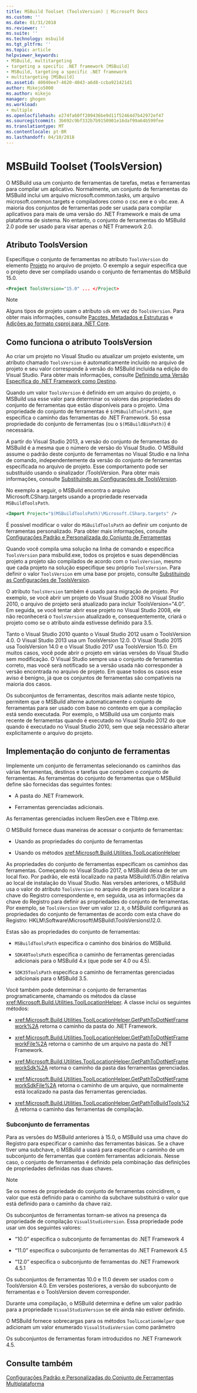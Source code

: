 ```yaml
---
title: MSBuild Toolset (ToolsVersion) | Microsoft Docs
ms.custom: ''
ms.date: 01/31/2018
ms.reviewer: ''
ms.suite: ''
ms.technology: msbuild
ms.tgt_pltfrm: ''
ms.topic: article
helpviewer_keywords:
- MSBuild, multitargeting
- targeting a specific .NET framework [MSBuild]
- MSBuild, targeting a specific .NET framework
- multitargeting [MSBuild]
ms.assetid: 40040ee7-4620-4043-a6d8-ccba921421d1
author: Mikejo5000
ms.author: mikejo
manager: ghogen
ms.workload:
- multiple
ms.openlocfilehash: e274fa60ff209436be9d11f52464d7b42972ef47
ms.sourcegitcommit: 3b692c9bf332b7b9150901e16daf99a64b599fee
ms.translationtype: MT
ms.contentlocale: pt-BR
ms.lasthandoff: 04/10/2018
---
```

# <a name="msbuild-toolset-toolsversion"></a>MSBuild Toolset (ToolsVersion)
O MSBuild usa um conjunto de ferramentas de tarefas, metas e ferramentas para compilar um aplicativo. Normalmente, um conjunto de ferramentas do MSBuild inclui um arquivo microsoft.common.tasks, um arquivo microsoft.common.targets e compiladores como o csc.exe e o vbc.exe. A maioria dos conjuntos de ferramentas pode ser usada para compilar aplicativos para mais de uma versão do .NET Framework e mais de uma plataforma de sistema. No entanto, o conjunto de ferramentas do MSBuild 2.0 pode ser usado para visar apenas o NET Framework 2.0.  
  
## <a name="toolsversion-attribute"></a>Atributo ToolsVersion  
 Especifique o conjunto de ferramentas no atributo `ToolsVersion` do elemento [Projeto](../msbuild/project-element-msbuild.md) no arquivo de projeto. O exemplo a seguir especifica que o projeto deve ser compilado usando o conjunto de ferramentas do MSBuild 15.0.  
  
```xml  
<Project ToolsVersion="15.0" ... </Project>  
``` 

> [!NOTE] 
> Alguns tipos de projeto usam o atributo `sdk` em vez do `ToolsVersion`. Para obter mais informações, consulte [Pacotes, Metadados e Estruturas](/dotnet/core/packages) e [Adições ao formato csproj para .NET Core](/dotnet/core/tools/csproj).
  
## <a name="how-the-toolsversion-attribute-works"></a>Como funciona o atributo ToolsVersion  
 Ao criar um projeto no Visual Studio ou atualizar um projeto existente, um atributo chamado `ToolsVersion` é automaticamente incluído no arquivo de projeto e seu valor corresponde à versão do MSBuild incluída na edição do Visual Studio. Para obter mais informações, consulte [Definindo uma Versão Específica do .NET Framework como Destino](../ide/targeting-a-specific-dotnet-framework-version.md).  
  
 Quando um valor `ToolsVersion` é definido em um arquivo do projeto, o MSBuild usa esse valor para determinar os valores das propriedades do conjunto de ferramentas que estão disponíveis para o projeto. Uma propriedade do conjunto de ferramentas é `$(MSBuildToolsPath)`, que especifica o caminho das ferramentas do .NET Framework. Só essa propriedade do conjunto de ferramentas (ou o `$(MSBuildBinPath)`) é necessária.  
  
 A partir do Visual Studio 2013, a versão do conjunto de ferramentas do MSBuild é a mesma que o número de versão do Visual Studio. O MSBuild assume o padrão deste conjunto de ferramentas no Visual Studio e na linha de comando, independentemente da versão do conjunto de ferramentas especificada no arquivo de projeto.  Esse comportamento pode ser substituído usando o sinalizador /ToolsVersion. Para obter mais informações, consulte [Substituindo as Configurações de ToolsVersion](../msbuild/overriding-toolsversion-settings.md).  
  
 No exemplo a seguir, o MSBuild encontra o arquivo Microsoft.CSharp.targets usando a propriedade reservada `MSBuildToolsPath`.  
  
```xml  
<Import Project="$(MSBuildToolsPath)\Microsoft.CSharp.targets" />  
```  
  
 É possível modificar o valor do `MSBuildToolsPath` ao definir um conjunto de ferramentas personalizado. Para obter mais informações, consulte [Configurações Padrão e Personalizada do Conjunto de Ferramentas](../msbuild/standard-and-custom-toolset-configurations.md)  
  
 Quando você compila uma solução na linha de comando e especifica `ToolsVersion` para msbuild.exe, todos os projetos e suas dependências projeto a projeto são compilados de acordo com o `ToolsVersion`, mesmo que cada projeto na solução especifique seu próprio `ToolsVersion`. Para definir o valor `ToolsVersion` em uma base por projeto, consulte [Substituindo as Configurações de ToolsVersion](../msbuild/overriding-toolsversion-settings.md).  
  
 O atributo `ToolsVersion` também é usado para migração de projeto. Por exemplo, se você abrir um projeto do Visual Studio 2008 no Visual Studio 2010, o arquivo de projeto será atualizado para incluir ToolsVersion="4.0". Em seguida, se você tentar abrir esse projeto no Visual Studio 2008, ele não reconhecerá o `ToolsVersion` atualizado e, consequentemente, criará o projeto como se o atributo ainda estivesse definido para 3.5.  
  
 Tanto o Visual Studio 2010 quanto o Visual Studio 2012 usam o ToolsVersion 4.0. O Visual Studio 2013 usa um ToolsVersion 12.0. O Visual Studio 2015 usa ToolsVersion 14.0 e o Visual Studio 2017 usa ToolsVersion 15.0. Em muitos casos, você pode abrir o projeto em várias versões do Visual Studio sem modificação. O Visual Studio sempre usa o conjunto de ferramentas correto, mas você será notificado se a versão usada não corresponder à versão encontrada no arquivo de projeto. Em quase todos os casos esse aviso é benigno, já que os conjuntos de ferramentas são compatíveis na maioria dos casos.  
  
 Os subconjuntos de ferramentas, descritos mais adiante neste tópico, permitem que o MSBuild alterne automaticamente o conjunto de ferramentas para ser usado com base no contexto em que a compilação está sendo executada. Por exemplo, o MSBuild usa um conjunto mais recente de ferramentas quando é executado no Visual Studio 2012 do que quando é executado no Visual Studio 2010, sem que seja necessário alterar explicitamente o arquivo do projeto.  
  
## <a name="toolset-implementation"></a>Implementação do conjunto de ferramentas  
 Implemente um conjunto de ferramentas selecionando os caminhos das várias ferramentas, destinos e tarefas que compõem o conjunto de ferramentas. As ferramentas do conjunto de ferramentas que o MSBuild define são fornecidas das seguintes fontes:  
  
-   A pasta do .NET Framework.  
  
-   Ferramentas gerenciadas adicionais.  
  
 As ferramentas gerenciadas incluem ResGen.exe e TlbImp.exe.  
  
 O MSBuild fornece duas maneiras de acessar o conjunto de ferramentas:  
  
-   Usando as propriedades do conjunto de ferramentas  
  
-   Usando os métodos <xref:Microsoft.Build.Utilities.ToolLocationHelper>  
  
 As propriedades do conjunto de ferramentas especificam os caminhos das ferramentas. Começando no Visual Studio 2017, o MSBuild deixa de ter um local fixo. Por padrão, ele está localizado na pasta MSBuild\15.0\Bin relativa ao local de instalação do Visual Studio. Nas versões anteriores, o MSBuild usa o valor do atributo `ToolsVersion` no arquivo de projeto para localizar a chave do Registro correspondente e, em seguida, usa as informações da chave do Registro para definir as propriedades do conjunto de ferramentas. Por exemplo, se `ToolsVersion` tiver um valor `12.0`, o MSBuild configurará as propriedades do conjunto de ferramentas de acordo com esta chave do Registro: HKLM\Software\Microsoft\MSBuild\ToolsVersions\12.0.  
  
 Estas são as propriedades do conjunto de ferramentas:  
  
-   `MSBuildToolsPath` especifica o caminho dos binários do MSBuild.  
  
-   `SDK40ToolsPath` especifica o caminho de ferramentas gerenciadas adicionais para o MSBuild 4.x (que pode ser 4.0 ou 4.5).  
  
-   `SDK35ToolsPath` especifica o caminho de ferramentas gerenciadas adicionais para o MSBuild 3.5.  
  
 Você também pode determinar o conjunto de ferramentas programaticamente, chamando os métodos da classe <xref:Microsoft.Build.Utilities.ToolLocationHelper>. A classe inclui os seguintes métodos:  
  
-   <xref:Microsoft.Build.Utilities.ToolLocationHelper.GetPathToDotNetFramework%2A> retorna o caminho da pasta do .NET Framework.  
  
-   <xref:Microsoft.Build.Utilities.ToolLocationHelper.GetPathToDotNetFrameworkFile%2A> retorna o caminho de um arquivo na pasta do .NET Framework.  
  
-   <xref:Microsoft.Build.Utilities.ToolLocationHelper.GetPathToDotNetFrameworkSdk%2A> retorna o caminho da pasta das ferramentas gerenciadas.  
  
-   <xref:Microsoft.Build.Utilities.ToolLocationHelper.GetPathToDotNetFrameworkSdkFile%2A> retorna o caminho de um arquivo, que normalmente está localizado na pasta das ferramentas gerenciadas.  
  
-   <xref:Microsoft.Build.Utilities.ToolLocationHelper.GetPathToBuildTools%2A> retorna o caminho das ferramentas de compilação.  
  
### <a name="sub-toolsets"></a>Subconjunto de ferramentas  
 Para as versões do MSBuild anteriores à 15.0, o MSBuild usa uma chave do Registro para especificar o caminho das ferramentas básicas. Se a chave tiver uma subchave, o MSBuild a usará para especificar o caminho de um subconjunto de ferramentas que contém ferramentas adicionais. Nesse caso, o conjunto de ferramentas é definido pela combinação das definições de propriedades definidas nas duas chaves.  
  
> [!NOTE]
>  Se os nomes de propriedade do conjunto de ferramentas coincidirem, o valor que está definido para o caminho da subchave substituirá o valor que está definido para o caminho da chave raiz.  
  
 Os subconjuntos de ferramentas tornam-se ativos na presença da propriedade de compilação `VisualStudioVersion`. Essa propriedade pode usar um dos seguintes valores:  
  
-   “10.0” especifica o subconjunto de ferramentas do .NET Framework 4  
  
-   “11.0” especifica o subconjunto de ferramentas do .NET Framework 4.5  
  
-   “12.0” especifica o subconjunto de ferramentas do .NET Framework 4.5.1 
  
 Os subconjuntos de ferramentas 10.0 e 11.0 devem ser usados com o ToolsVersion 4.0. Em versões posteriores, a versão do subconjunto de ferramentas e o ToolsVersion devem corresponder.  
  
 Durante uma compilação, o MSBuild determina e define um valor padrão para a propriedade `VisualStudioVersion` se ele ainda não estiver definido.  
  
 O MSBuild fornece sobrecargas para os métodos `ToolLocationHelper` que adicionam um valor enumerado `VisualStudioVersion` como parâmetro  
  
 Os subconjuntos de ferramentas foram introduzidos no .NET Framework 4.5.  
  
## <a name="see-also"></a>Consulte também  
 [Configurações Padrão e Personalizadas do Conjunto de Ferramentas](../msbuild/standard-and-custom-toolset-configurations.md)   
 [Multiplataforma](../msbuild/msbuild-multitargeting-overview.md)

